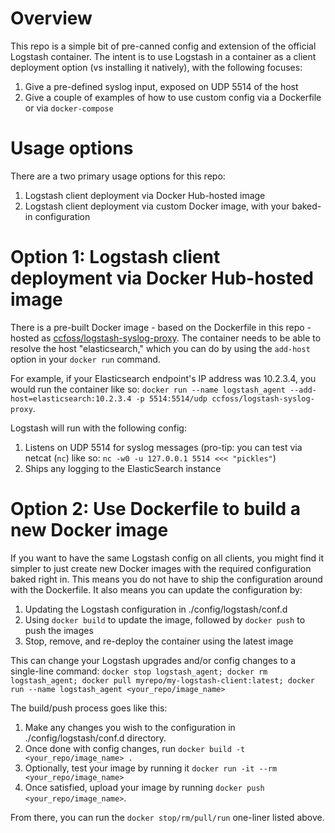 # Overview

This repo is a simple bit of pre-canned config and extension of the official Logstash container. The intent is to use Logstash in a container as a client deployment option (vs installing it natively), with the following focuses:

1. Give a pre-defined syslog input, exposed on UDP 5514 of the host
2. Give a couple of examples of how to use custom config via a Dockerfile or via `docker-compose`

# Usage options

There are a two primary usage options for this repo:

1. Logstash client deployment via Docker Hub-hosted image
2. Logstash client deployment via custom Docker image,  with your baked-in configuration

# Option 1: Logstash client deployment via Docker Hub-hosted image

There is a pre-built Docker image - based on the Dockerfile in this repo - hosted as [ccfoss/logstash-syslog-proxy](https://hub.docker.com/r/ccfoss/logstash-syslog-proxy/). The container needs to be able to resolve the host "elasticsearch," which you can do by using the `add-host` option in your `docker run` command. 

For example, if your Elasticsearch endpoint's IP address was 10.2.3.4, you would run the container like so: `docker run --name logstash_agent --add-host=elasticsearch:10.2.3.4 -p 5514:5514/udp ccfoss/logstash-syslog-proxy`.

Logstash will run with the following config:

1. Listens on UDP 5514 for syslog messages (pro-tip: you can test via netcat (`nc`) like so: `nc -w0 -u 127.0.0.1 5514 <<< "pickles"`)
2. Ships any logging to the ElasticSearch instance

# Option 2: Use Dockerfile to build a new Docker image

If you want to have the same Logstash config on all clients, you might find it simpler to just create new Docker images with the required configuration baked right in. This means you do not have to ship the configuration around with the Dockerfile. It also means you can update the configuration by:

1. Updating the Logstash configuration in ./config/logstash/conf.d
2. Using `docker build` to update the image, followed by `docker push` to push the images
3. Stop, remove, and re-deploy the container using the latest image

This can change your Logstash upgrades and/or config changes to a single-line command: `docker stop logstash_agent; docker rm logstash_agent; docker pull myrepo/my-logstash-client:latest; docker run --name logstash_agent <your_repo/image_name>`

The build/push process goes like this:

1. Make any changes you wish to the configuration in ./config/logstash/conf.d directory.
2. Once done with config changes, run `docker build -t <your_repo/image_name> .`
3. Optionally, test your image by running it `docker run -it --rm <your_repo/image_name>`
4. Once satisfied, upload your image by running `docker push <your_repo/image_name>`.

From there, you can run the `docker stop/rm/pull/run` one-liner listed above. 
